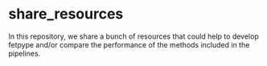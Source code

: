 # share_resources
In this repository, we share a bunch of resources that could help to develop fetpype and/or compare the performance of the methods included in the pipelines.
